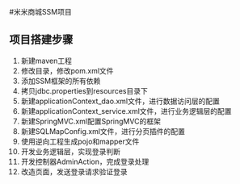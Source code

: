 #米米商城SSM项目
## 项目搭建步骤
1. 新建maven工程
2. 修改目录，修改pom.xml文件
3. 添加SSM框架的所有依赖
4. 拷贝jdbc.properties到resources目录下
5. 新建applicationContext_dao.xml文件，进行数据访问层的配置
6. 新建applicationContext_service.xml文件，进行业务逻辑层的配置
7. 新建SpringMVC.xml配置SpringMVC的框架
8. 新建SQLMapConfig.xml文件，进行分页插件的配置
9. 使用逆向工程生成pojo和mapper文件
10. 开发业务逻辑层，实现登录判断
11. 开发控制器AdminAction，完成登录处理
12. 改造页面，发送登录请求验证登录